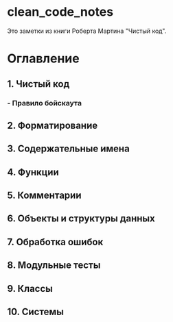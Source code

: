 # clean_code_notes
Это заметки из книги Роберта Мартина "Чистый код".

# Оглавление
## 1. Чистый код
###    - Правило бойскаута
## 2. Форматирование
## 3. Содержательные имена
## 4. Функции
## 5. Комментарии
## 6. Объекты и структуры данных
## 7. Обработка ошибок
## 8. Модульные тесты
## 9. Классы
## 10. Системы
